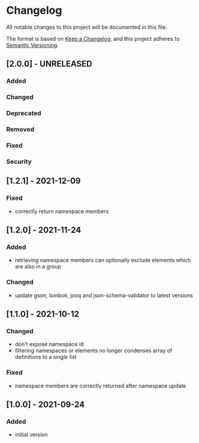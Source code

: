 # Changelog
All notable changes to this project will be documented in this file.

The format is based on [Keep a Changelog](https://keepachangelog.com/en/1.0.0/),
and this project adheres to [Semantic Versioning](https://semver.org/spec/v2.0.0.html).

## [2.0.0] - UNRELEASED
### Added
### Changed
### Deprecated
### Removed
### Fixed
### Security

## [1.2.1] - 2021-12-09
### Fixed
- correctly return namespace members

## [1.2.0] - 2021-11-24
### Added
- retrieving namespace members can optionally exclude elements which are also in a group
### Changed
- update gson, lombok, jooq and json-schema-validator to latest versions

## [1.1.0] - 2021-10-12
### Changed
- don't expose namespace id
- filtering namespaces or elements no longer condenses array of definitions to a single list
### Fixed
- namespace members are correctly returned after namespace update

## [1.0.0] - 2021-09-24
### Added
- initial version
